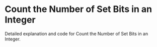 # Count the Number of Set Bits in an Integer

Detailed explanation and code for Count the Number of Set Bits in an Integer.